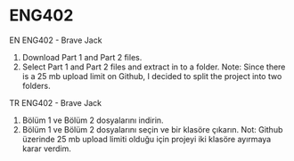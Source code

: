 # ENG402
EN
ENG402 - Brave Jack
1) Download Part 1 and Part 2 files. 
2) Select Part 1 and Part 2 files and extract in to a folder.
Note: Since there is a 25 mb upload limit on Github, I decided to split the project into two folders.

TR
ENG402 - Brave Jack
1) Bölüm 1 ve Bölüm 2 dosyalarını indirin.
2) Bölüm 1 ve Bölüm 2 dosyalarını seçin ve bir klasöre çıkarın.
Not: Github üzerinde 25 mb upload limiti olduğu için projeyi iki klasöre ayırmaya karar verdim.
